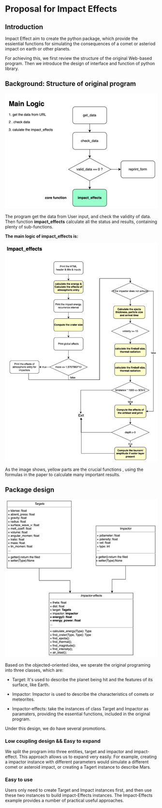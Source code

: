 # Proposal for Impact Effects

## Introduction

Impact Effect aim to create the python package, which provide the essiential functions for simulating the consequences of a comet or asteriod impact on earth or other planets.

For achieving this, we first review the structure of the original Web-based program. Then we introduce the design of interface and function of python library.

## Background: Structure of original program

![overall](../img/overall2.jpeg)

The program get the data from User input, and check the validity of data. Then function **impact_effects** calculate all the status and results, containing plenty of sub-functions.

**The main logic of impact_effects is:**

![](../img/flow.jpeg)

As the image shows, yellow parts are the crucial functions , using the formulas in the paper to calculate many important results. 

## Package design

![](../img/class.jpeg)

Based on the objected-oriented idea, we sperate the original programing into three classes, which are:

- Target: It's used to describe the planet being hit and the features of its surface, like Earth.

- Impactor: Impactor is used to describe the characteristics of comets or meteorites.

- Impactor-effects: take the instances of class Target and Impactor as paramaters, providing the essential functions, included in the original program.

Under this design, we do have several promotions.

### Low coupling design && Easy to expand

We split the program into three entities, target and impactor and impact-effect. This approach allows us to expand very easily. For example, creating a impactor instance with different parameters would simulate a different comet or asteroid impact, or creating a Tagert instance to describe Mars.

### Easy to use

Users only need to create Target and Impact instances first, and then use these two instances to build impact-Effects instances. The Impact-Effects example provides a number of practical useful approaches.